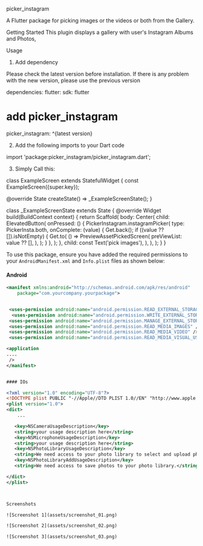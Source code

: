 picker_instagram

A Flutter package for picking images or the videos or both from the Gallery.

Getting Started
This plugin displays a gallery with user's Instagram Albums and Photos,

Usage

1. Add dependency

Please check the latest version before installation. If there is any problem with the new version, please use the previous version

dependencies:
flutter:
sdk: flutter

# add picker_instagram

picker_instagram: ^{latest version}

2.  Add the following imports to your Dart code

import 'package:picker_instagram/picker_instagram.dart';

3. Simply Call this:

class ExampleScreen extends StatefulWidget {
const ExampleScreen({super.key});

@override
State<ExampleScreen> createState() => \_ExampleScreenState();
}

class \_ExampleScreenState extends State<ExampleScreen> {
@override
Widget build(BuildContext context) {
return Scaffold(
body: Center(
child: ElevatedButton(
onPressed: () {
PickerInstagram.instagramPicker(
type: PickerInsta.both,
onComplete: (value) {
Get.back();
if ((value ?? []).isNotEmpty) {
Get.to(
() => PreviewAssetPickedScreen(
preViewList: value ?? [],
),
);
}
},
);
},
child: const Text('pick images'),
),
),
);
}
}

To use this package, ensure you have added the required permissions to your `AndroidManifest.xml` and `Info.plist` files as shown below:

#### Android

```xml
<manifest xmlns:android="http://schemas.android.com/apk/res/android"
    package="com.yourcompany.yourpackage">


 <uses-permission android:name="android.permission.READ_EXTERNAL_STORAGE"/>
  <uses-permission android:name="android.permission.WRITE_EXTERNAL_STORAGE"/>
 <uses-permission android:name="android.permission.MANAGE_EXTERNAL_STORAGE"/>
 <uses-permission android:name="android.permission.READ_MEDIA_IMAGES" />
 <uses-permission android:name="android.permission.READ_MEDIA_VIDEO" />
 <uses-permission android:name="android.permission.READ_MEDIA_VISUAL_USER_SELECTED" />

<application
....
 />
</manifest>


#### IOs

<?xml version="1.0" encoding="UTF-8"?>
<!DOCTYPE plist PUBLIC "-//Apple//DTD PLIST 1.0//EN" "http://www.apple.com/DTDs/PropertyList-1.0.dtd">
<plist version="1.0">
<dict>
	...

   <key>NSCameraUsageDescription</key>
   <string>your usage description here</string>
   <key>NSMicrophoneUsageDescription</key>
   <string>your usage description here</string>
   <key>NSPhotoLibraryUsageDescription</key>
   <string>We need access to your photo library to select and upload photos.</string>
   <key>NSPhotoLibraryAddUsageDescription</key>
   <string>We need access to save photos to your photo library.</string>

</dict>
</plist>



Screenshots

![Screenshot 1](assets/screenshot_01.png)

![Screenshot 2](assets/screenshot_02.png)

![Screenshot 3](assets/screenshot_03.png)


```
